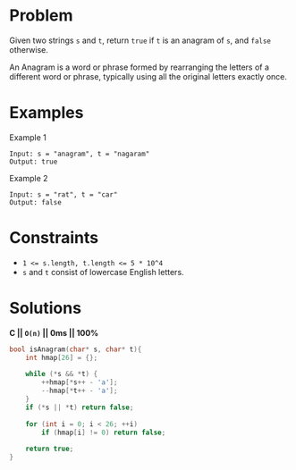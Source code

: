 # Problem
Given two strings `s` and `t`, return `true` if `t` is an anagram of `s`, and `false` otherwise.

An Anagram is a word or phrase formed by rearranging the letters of a different word or phrase, typically using all the original letters exactly once.

# Examples
Example 1
```
Input: s = "anagram", t = "nagaram"
Output: true
```

Example 2
```
Input: s = "rat", t = "car"
Output: false
```

# Constraints
- `1 <= s.length, t.length <= 5 * 10^4`
- `s` and `t` consist of lowercase English letters.

# Solutions
__C || `O(n)` || 0ms || 100%__

```c
bool isAnagram(char* s, char* t){
    int hmap[26] = {};
    
    while (*s && *t) {
        ++hmap[*s++ - 'a'];
        --hmap[*t++ - 'a'];
    }
    if (*s || *t) return false;
    
    for (int i = 0; i < 26; ++i)
        if (hmap[i] != 0) return false;
    
    return true;
}
```